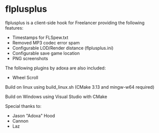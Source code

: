 # flplusplus

flplusplus is a client-side hook for Freelancer providing the following features:

- Timestamps for FLSpew.txt
- Removed MP3 codec error spam
- Configurable LOD/Render distance (flplusplus.ini)
- Configurable save game location
- PNG screenshots

The following plugins by adoxa are also included:

- Wheel Scroll

Build on linux using build_linux.sh (CMake 3.13 and mingw-w64 required)

Build on Windows using Visual Studio with CMake


Special thanks to:
- Jason "Adoxa" Hood
- Cannon
- Laz
